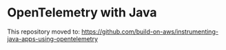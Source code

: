 # OpenTelemetry with Java

This repository moved to: https://github.com/build-on-aws/instrumenting-java-apps-using-opentelemetry